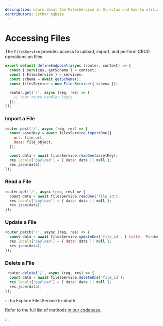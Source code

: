 ```yaml
---
description: Learn about the FilesService in Directus and how to utilize them when building extensions.
contributors: Esther Agbaje
---
```


# Accessing Files

The `FilesService` provides access to upload, import, and perform CRUD operations on files.

```js
export default defineEndpoint(async (router, context) => {
  const { services, getSchema } = context;
  const { FilesService } = services;
  const schema = await getSchema();
  const filesService = new FilesService({ schema });

  router.get('/', async (req, res) => {
    // Your route handler logic
  });
});
```

### Import a File

```js
router.post('/', async (req, res) => {
  const assetKey = await filesService.importOne({
    url: file_url,
    data: file_object,
  });

  const data = await filesService.readOne(assetKey);
  res.locals['payload'] = { data: data || null };
  res.json(data);
});
```

### Read a File

```js
router.get('/', async (req, res) => {
  const data = await filesService.readOne('file_id');
  res.locals['payload'] = { data: data || null };
  res.json(data);
});
```

### Update a File

```js
router.patch('/', async (req, res) => {
  const data = await filesService.updateOne('file_id', { title: 'Random' });
  res.locals['payload'] = { data: data || null };
  res.json(data);
});
```

### Delete a File

```js
 router.delete('/', async (req, res) => {
  const data = await filesService.deleteOne('file_id');
  res.locals['payload'] = { data: data || null };
  res.json(data);
});
```

::: tip Explore FilesService In-depth

Refer to the full list of methods
[in our codebase](https://github.com/directus/directus/blob/main/api/src/services/files.ts).

:::
